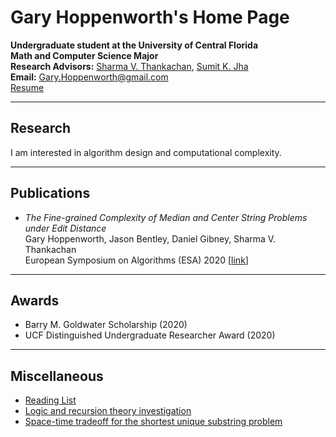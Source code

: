 # Gary Hoppenworth's Home Page

**Undergraduate student at the University of Central Florida**  
**Math and Computer Science Major**  
**Research Advisors:** [Sharma V. Thankachan](http://www.cs.ucf.edu/~sharma/), [Sumit K. Jha](https://sumitkumarjha.com/)  
**Email:** [Gary.Hoppenworth@gmail.com]()  
[Resume](./data/resume.pdf)
***
## Research  
I am interested in algorithm design and computational complexity. 
***
## Publications
* *The Fine-grained Complexity of Median and Center String Problems under Edit Distance*  
   Gary Hoppenworth, Jason Bentley, Daniel Gibney, Sharma V. Thankachan  
   European Symposium on Algorithms (ESA) 2020 [[link](https://www.cs.ucf.edu/~sharma/papers/k_Edit_Distance.pdf)]
***
## Awards
* Barry M. Goldwater Scholarship (2020)
* UCF Distinguished Undergraduate Researcher Award (2020)
***
## Miscellaneous
* [Reading List]()
* [Logic and recursion theory investigation](./data/investigation.pdf)
* [Space-time tradeoff for the shortest unique substring problem](./data/SUS_space_time_tradeoff.pdf)
